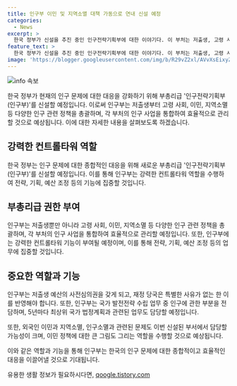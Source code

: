 ```yaml
---
title: 인구부 이민 및 지역소멸 대책 가동으로 연내 신설 예정
categories:
  - News
excerpt: >
  한국 정부가 신설을 추진 중인 인구전략기획부에 대한 이야기다. 이 부처는 저출생, 고령 사회, 이민, 지역소멸 등 다양한 인구 문제를 통합적으로 다루며, 예산 조정과 기획에 중점을 둘 예정이다. 이를 통해 인구 정책의 효율성을 높일 것으로 기대된다. 또한, 부총리급의 권한을 부여받아 국가 전략 기획부처로 운영될 예정이며, 현재의 19개 행정부서가 20개로 늘어날 것으로 전망된다. 이에 대한 법안은 7월 중 발의될 예정으로, 인구 관련 정책들의 중요성이 강조되고 있다.
feature_text: >
  한국 정부가 신설을 추진 중인 인구전략기획부에 대한 이야기다. 이 부처는 저출생, 고령 사회, 이민, 지역소멸 등 다양한 인구 문제를 통합적으로 다루며, 예산 조정과 기획에 중점을 둘 예정이다. 이를 통해 인구 정책의 효율성을 높일 것으로 기대된다. 또한, 부총리급의 권한을 부여받아 국가 전략 기획부처로 운영될 예정이며, 현재의 19개 행정부서가 20개로 늘어날 것으로 전망된다. 이에 대한 법안은 7월 중 발의될 예정으로, 인구 관련 정책들의 중요성이 강조되고 있다.
image: 'https://blogger.googleusercontent.com/img/b/R29vZ2xl/AVvXsEixyZcFfHzMRdzZMjFBmAUKJYCLCGyLL1o632UiGVXcaFdKo_bkvkuCioo0uUKlGfBVcT3P84aROyZIXSBEx3Aw5nCQ3pTgDom1WDC4m8eifvWiAmWEEVb4x6G_l8C0QH225ldMjyaFvpxGEBGNO37VmDTDMHGhJPq73UglMfDca1-0aw/s1600/blogspot.png'
---
```


<p><img src="https://blogger.googleusercontent.com/img/b/R29vZ2xl/AVvXsEixyZcFfHzMRdzZMjFBmAUKJYCLCGyLL1o632UiGVXcaFdKo_bkvkuCioo0uUKlGfBVcT3P84aROyZIXSBEx3Aw5nCQ3pTgDom1WDC4m8eifvWiAmWEEVb4x6G_l8C0QH225ldMjyaFvpxGEBGNO37VmDTDMHGhJPq73UglMfDca1-0aw/s1600/blogspot.png" alt="info 속보" /></p>

<p>한국 정부가 현재의 인구 문제에 대한 대응을 강화하기 위해 부총리급 '인구전략기획부(인구부)'를 신설할 예정입니다. 이로써 인구부는 저출생부터 고령 사회, 이민, 지역소멸 등 다양한 인구 관련 정책을 총괄하며, 각 부처의 인구 사업을 통합하여 효율적으로 관리할 것으로 예상됩니다. 이에 대한 자세한 내용을 살펴보도록 하겠습니다.</p>

<h2 data-ke-size="size26">강력한 컨트롤타워 역할</h2>

<p>한국 정부는 인구 문제에 대한 종합적인 대응을 위해 새로운 부총리급 '인구전략기획부(인구부)'를 신설할 예정입니다. 이를 통해 인구부는 강력한 컨트롤타워 역할을 수행하여 전략, 기획, 예산 조정 등의 기능에 집중할 것입니다.</p>

<p data-ke-size="size16"></p>

<h2 data-ke-size="size26">부총리급 권한 부여</h2>

<p>인구부는 저출생뿐만 아니라 고령 사회, 이민, 지역소멸 등 다양한 인구 관련 정책을 총괄하며, 각 부처의 인구 사업을 통합하여 효율적으로 관리할 예정입니다. 또한, 인구부에는 강력한 컨트롤타워 기능이 부여될 예정이며, 이를 통해 전략, 기획, 예산 조정 등의 업무에 집중할 것입니다.</p>

<p data-ke-size="size16"></p>

<h2 data-ke-size="size26">중요한 역할과 기능</h2>

<p>인구부는 저출생 예산의 사전심의권을 갖게 되고, 재정 당국은 특별한 사유가 없는 한 이를 반영해야 합니다. 또한, 인구부는 국가 발전전략 수립 업무 중 인구에 관한 부분을 전담하며, 5년마다 최상위 국가 법정계획과 관련된 업무도 담당할 예정입니다.</p>

<p>또한, 외국인 이민과 지역소멸, 인구소멸과 관련된 문제도 이번 신설된 부서에서 담당할 가능성이 크며, 이민 정책에 대한 큰 그림도 그리는 역할을 수행할 것으로 예상됩니다.</p>

<p>이와 같은 역할과 기능을 통해 인구부는 한국의 인구 문제에 대한 종합적이고 효율적인 대응을 이끌어낼 것으로 기대됩니다.</p>
유용한 생활 정보가 필요하시다면, <a href="https://qoogle.tistory.com" rel="dofollow">qoogle.tistory.com</a>


